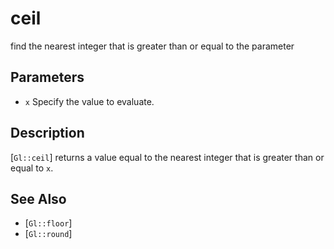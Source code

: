 # ceil
find the nearest integer that is greater than or equal to the
  parameter

## Parameters
- `x`
  Specify the value to evaluate.

## Description
[`Gl::ceil`] returns a value equal to the nearest integer that is
  greater than or equal to `x`.

## See Also
- [`Gl::floor`]
- [`Gl::round`]
